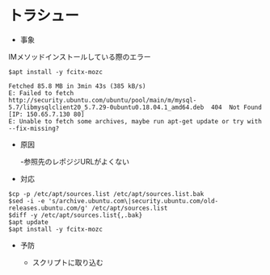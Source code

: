 # トラシュー

- 事象

IMメソッドインストールしている際のエラー
```
$apt install -y fcitx-mozc

Fetched 85.8 MB in 3min 43s (385 kB/s)
E: Failed to fetch http://security.ubuntu.com/ubuntu/pool/main/m/mysql-5.7/libmysqlclient20_5.7.29-0ubuntu0.18.04.1_amd64.deb  404  Not Found [IP: 150.65.7.130 80]
E: Unable to fetch some archives, maybe run apt-get update or try with --fix-missing?
```

- 原因

  -参照先のレポジジURLがよくない

- 対応

```
$cp -p /etc/apt/sources.list /etc/apt/sources.list.bak
$sed -i -e 's/archive.ubuntu.com\|security.ubuntu.com/old-releases.ubuntu.com/g' /etc/apt/sources.list
$diff -y /etc/apt/sources.list{,.bak}
$apt update
$apt install -y fcitx-mozc
```

- 予防

  - スクリプトに取り込む
